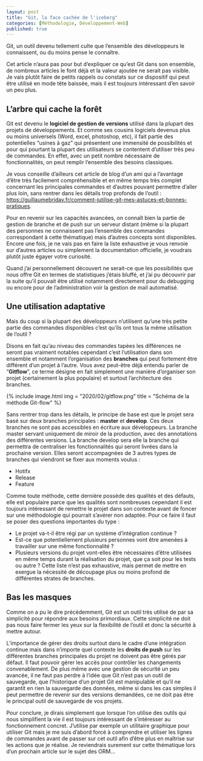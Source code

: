 ```yaml
---
layout: post
title: "Git, la face cachée de l'iceberg"
categories: [Méthodologie, Développement-Web]
published: true
---
```


Git, un outil devenu tellement culte que l’ensemble des développeurs le connaissent, ou du moins pense le connaître. 

Cet article n’aura pas pour but d’expliquer ce qu’est Git dans son ensemble, de nombreux articles le font déjà et la valeur ajoutée ne serait pas visible. 
Je vais plutôt faire de petits rappels ou constats sur ce dispositif qui peut être utilisé en mode tête baissée, mais il est toujours intéressant d’en savoir un peu plus. 

## L’arbre qui cache la forêt

Git est devenu le **logiciel de gestion de versions** utilisé dans la plupart des projets de développements. Et comme ses cousins logiciels devenus plus ou moins universels (Word, excel, photoshop, etc), il fait partie des potentielles “usines à gaz” qui présentent une immensité de possibilités et pour qui pourtant la plupart des utilisateurs se contentent d’utiliser très peu de commandes. En effet, avec un petit nombre nécessaire de fonctionnalités, on peut remplir l’ensemble des besoins classiques.

Je vous conseille d’ailleurs cet article de blog d’un ami qui a l’avantage d’être très facilement compréhensible et en même temps très complet concernant les principales commandes et d’autres pouvant permettre d’aller plus loin, sans rentrer dans les détails trop profonds de l’outil : <https://guillaumebriday.fr/comment-jutilise-git-mes-astuces-et-bonnes-pratiques>.

Pour en revenir sur les capacités avancées, on connaît bien la partie de gestion de branche et de push sur un serveur distant (même si la plupart des personnes ne connaissent pas l’ensemble des commandes correspondant à cette thématique) mais d’autres concepts sont disponibles. Encore une fois, je ne vais pas en faire la liste exhaustive je vous renvoie sur d’autres articles ou simplement la documentation officielle, je voudrais plutôt juste égayer votre curiosité. 

Quand j’ai personnellement découvert ne serait-ce que les possibilités que nous offre Git en termes de statistiques j’étais bluffé, et j’ai pu découvrir par la suite qu’il pouvait être utilisé notamment directement pour du debugging ou encore pour de l’administration voir la gestion de mail automatisé. 

## Une utilisation adaptative 

Mais du coup si la plupart des développeurs n’utilisent qu’une très petite partie des commandes disponibles c’est qu’ils ont tous la même utilisation de l’outil ? 

Disons en fait qu’au niveau des commandes tapées les différences ne seront pas vraiment notables cependant c’est l’utilisation dans son ensemble et notamment l’organisation des **branches** qui peut fortement être différent d’un projet à l’autre. 
Vous avez peut-être déjà entendu parler de “**Gitflow**”, ce terme désigne en fait simplement une manière d’organiser son projet (certainement la plus populaire) et surtout l’architecture des branches. 

{% include image.html img = "2020/02/gitflow.png" title = "Schéma de la méthode Git-flow" %}

Sans rentrer trop dans les détails, le principe de base est que le projet sera basé sur deux branches principales : **master** et **develop**. Ces deux branches ne sont pas accessibles en écriture aux développeurs. 
La branche master servant uniquement de miroir de la production, avec des annotations des différentes versions.
La branche develop sera elle la branche qui permettra de centraliser les fonctionnalités qui seront livrées dans la prochaine version.
Elles seront accompagnées de 3 autres types de branches qui viendront se fixer aux moments voulus  :
* Hotifx
* Release
* Feature

Comme toute méthode, cette dernière possède des qualités et des défauts, elle est populaire parce que les qualités sont nombreuses cependant il est toujours intéressant de remettre le projet dans son contexte avant de foncer sur une méthodologie qui pourrait s’avérer non adaptée. 
Pour ce faire il faut se poser des questions importantes du type : 
* Le projet va-t-il être régi par un système d’intégration continue ?
* Est-ce que potentiellement plusieurs personnes vont être amenées à travailler sur une même fonctionnalité ?
* Plusieurs versions du projet vont-elles être nécessaires d’être utilisées en même temps durant la réalisation du projet, que ça soit pour les tests ou autre ?
Cette liste n’est pas exhaustive, mais permet de mettre en exergue la nécessité de découpage plus ou moins profond de différentes strates de branches.

## Bas les masques 

Comme on a pu le dire précédemment, Git est un outil très utilisé de par sa simplicité pour répondre aux besoins primordiaux. 
Cette simplicité ne doit pas nous faire fermer les yeux sur la flexibilité de l’outil et donc la sécurité à mettre autour. 

L’importance de gérer des droits surtout dans le cadre d’une intégration continue mais dans n’importe quel contexte les **droits de push** sur les différentes branches principales du projet ne doivent pas être gérés par défaut. Il faut pouvoir gérer les accès pour contrôler les changements convenablement.
De plus même avec une gestion de sécurité un peu avancée, il ne faut pas perdre à l’idée que Git n’est pas un outil de sauvegarde, que l’historique d’un projet Git est manipulable et qu’il ne garantit en rien la sauvegarde des données, même si dans les cas simples il peut permettre de revenir sur des versions demandées, ce ne doit pas être le principal outil de sauvegarde de vos projets.

Pour conclure, je dirais simplement que lorsque l’on utilise des outils qui nous simplifient la vie il est toujours intéressant de s’intéresser au fonctionnement concret. J’utilise par exemple un utilitaire graphique pour utiliser Git mais je me suis d’abord forcé à comprendre et utiliser les lignes de commandes avant de passer sur cet outil afin d’être plus en maîtrise sur les actions que je réalise. 
Je reviendrais surement sur cette thématique lors d’un prochain article sur le sujet des ORM…  

